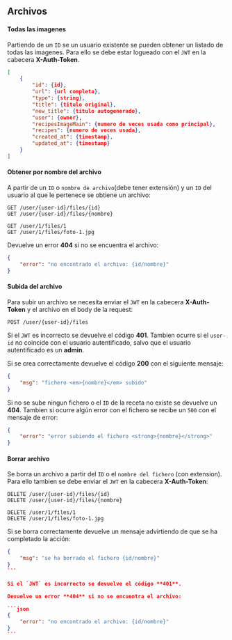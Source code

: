 ## Archivos

#### Todas las imagenes

Partiendo de un `ID` se un usuario existente se pueden obtener un listado de todas las imagenes. Para ello se debe estar logueado con el `JWT` en la cabecera **X-Auth-Token**.

```json
[
    {
        "id": {id},
        "url": {url completa},
        "type": {string},
        "title": {titulo original},
        "new_title": {titulo autogenerado},
        "user": {owner},
        "recipesImageMain": {numero de veces usada como principal},
        "recipes": {numero de veces usada},
        "created_at": {timestamp},
        "updated_at": {timestamp}
    }
]
```

#### Obtener por nombre del archivo

A partir de un `ID` o `nombre de archivo`(debe tener extensión) y un `ID` del usuario al que le pertenece se obtiene un archivo:

```
GET /user/{user-id}/files/{id}
GET /user/{user-id}/files/{nombre}

GET /user/1/files/1
GET /user/1/files/foto-1.jpg
```

Devuelve un error **404** si no se encuentra el archivo:

```json
{
    "error": "no encontrado el archivo: {id/nombre}"
}
```

#### Subida del archivo

Para subir un archivo se necesita enviar el `JWT` en la cabecera **X-Auth-Token** y el archivo en el body de la request:

```
POST /user/{user-id}/files
```
Si el `JWT` es incorrecto se devuelve el código **401**. Tambien ocurre si el `user-id` no coincide con el usuario autentificado, salvo que el usuario autentificado es un **admin**.

Si se crea correctamente devuelve el código **200** con el siguiente mensaje:

```json
{
    "msg": "fichero <em>{nombre}</em> subido"
}
```

Si no se sube ningun fichero o el `ID` de la receta no existe se devuelve un **404**. Tambien si ocurre algún error con el fichero se recibe un `500` con el mensaje de error:

```json
{
    "error": "error subiendo el fichero <strong>{nombre}</strong>"
}
```

#### Borrar archivo

Se borra un archivo a partir del `ID` o el `nombre del fichero` (con extension). Para ello tambien se debe enviar el `JWT` en la cabecera **X-Auth-Token**:

```
DELETE /user/{user-id}/files/{id}
DELETE /user/{user-id}/files/{nombre}

DELETE /user/1/files/1
DELETE /user/1/files/foto-1.jpg
```

Si se borra correctamente devuelve un mensaje advirtiendo de que se ha completado la acción:

````json
{
    "msg": "se ha borrado el fichero {id/nombre}"
}
```

Si el `JWT` es incorrecto se devuelve el código **401**.

Devuelve un error **404** si no se encuentra el archivo:

```json
{
    "error": "no encontrado el archivo: {id/nombre}"
}
```
